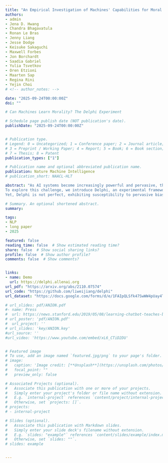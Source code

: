 ```yaml
---
title: "An Empirical Investigation of Machines' Capabilities for Moral Judgment with the Delphi Experiment"
authors:
- admin
- Jena D. Hwang
- Chandra Bhagavatula
- Ronan Le Bras
- Jenny Liang
- Jesse Dodge
- Keisuke Sakaguchi
- Maxwell Forbes
- Jon Borchardt
- Saadia Gabriel
- Yulia Tsvetkov
- Oren Etzioni
- Maarten Sap
- Regina Rini
- Yejin Choi
# <!-- author_notes: -->

date: "2025-09-24T00:00:00Z"
doi: ""

# Can Machines Learn Morality? The Delphi Experiment

# Schedule page publish date (NOT publication's date).
publishDate: "2025-09-24T00:00:00Z"


# Publication type.
# Legend: 0 = Uncategorized; 1 = Conference paper; 2 = Journal article;
# 3 = Preprint / Working Paper; 4 = Report; 5 = Book; 6 = Book section;
# 7 = Thesis; 8 = Patent
publication_types: ["1"]

# Publication name and optional abbreviated publication name.
publication: Nature Machine Intelligence
# publication_short: NAACL-HLT

abstract: "As AI systems become increasingly powerful and pervasive, there are growing concerns about machines' morality or a lack thereof. Yet, teaching morality to machines is a formidable task, as morality remains among the most intensely debated questions in humanity, let alone for AI. Existing AI systems deployed to millions of users, however, are already making decisions loaded with moral implications, which poses a seemingly impossible challenge: teaching machines moral sense, while humanity continues to grapple with it.
To explore this challenge, we introduce Delphi, an experimental framework based on deep neural networks trained directly to reason about descriptive ethical judgments, e.g., \"helping a friend\" is generally good, while \"helping a friend spread fake news\" is not. Empirical results shed novel insights on the promises and limits of machine ethics; Delphi demonstrates strong generalization capabilities in the face of novel ethical situations, while off-the-shelf neural network models exhibit markedly poor judgment including unjust biases, confirming the need for explicitly teaching machines moral sense.
Yet, Delphi is not perfect, exhibiting susceptibility to pervasive biases and inconsistencies. Despite that, we demonstrate positive use cases of imperfect Delphi, including using it as a component model within other imperfect AI systems. Importantly, we interpret the operationalization of Delphi in light of prominent ethical theories, which leads us to important future research questions."

# Summary. An optional shortened abstract.
summary:

tags:
- NLP
- long paper
- 2025

featured: false
reading_time: false  # Show estimated reading time?
share: false  # Show social sharing links?
profile: false  # Show author profile?
comments: false  # Show comments?


links:
- name: Demo
  url: https://delphi.allenai.org
url_pdf: "https://arxiv.org/abs/2110.07574"
url_code: "https://github.com/liweijiang/delphi"
url_dataset: "https://docs.google.com/forms/d/e/1FAIpQLSfk47SwWW4pUay4TMSFO7IaG2vxwpbUPI-TJIZwhwdBDNGqoQ/viewform"

# url_slides: pdf/ANION.pdf
#- name: Press
#  url: https://news.stanford.edu/2019/05/08/learning-chatbot-teaches-beats-flashcards/
# url_poster: 'pdf/ANION.pdf'
#  url_project: ''
# url_slides: 'key/ANION.key'
#url_source: ''
#url_video: 'https://www.youtube.com/embed/xL6_CTiD2DU'


# Featured image
# To use, add an image named `featured.jpg/png` to your page's folder.
# image:
#   caption: 'Image credit: [**Unsplash**](https://unsplash.com/photos/pLCdAaMFLTE)'
#   focal_point: ""
#   preview_only: false

# Associated Projects (optional).
#   Associate this publication with one or more of your projects.
#   Simply enter your project's folder or file name without extension.
#   E.g. `internal-project` references `content/project/internal-project/index.md`.
#   Otherwise, set `projects: []`.
# projects:
# - internal-project

# Slides (optional).
#   Associate this publication with Markdown slides.
#   Simply enter your slide deck's filename without extension.
#   E.g. `slides: "example"` references `content/slides/example/index.md`.
#   Otherwise, set `slides: ""`.
# slides: example


---
```



<!-- {{% callout note %}}
Click the *Cite* button above to demo the feature to enable visitors to import publication metadata into their reference management software.
{{% /callout %}}

{{% callout note %}}
Create your slides in Markdown - click the *Slides* button to check out the example.
{{% /callout %}}

Supplementary notes can be added here, including [code, math, and images](https://wowchemy.com/docs/writing-markdown-latex/). -->
